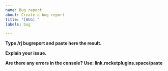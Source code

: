 ```yaml
---
name: Bug report
about: Create a bug report
title: "[BUG] "
labels: bug

---
```


**Type /rj bugreport and paste here the result.**


**Explain your issue.**


**Are there any errors in the console? Use: link.rocketplugins.space/paste**